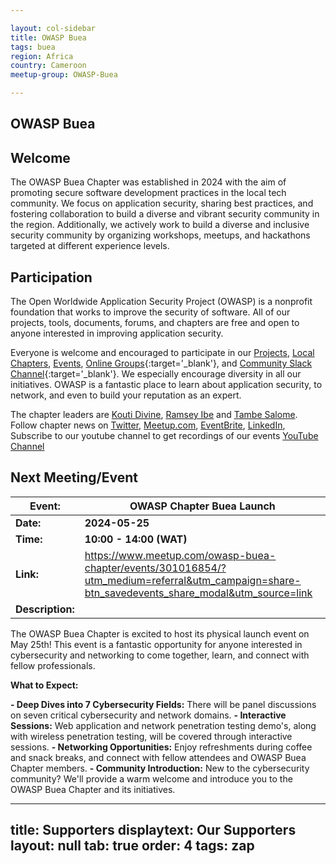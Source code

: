 ```yaml
---

layout: col-sidebar
title: OWASP Buea
tags: buea
region: Africa
country: Cameroon
meetup-group: OWASP-Buea

---
```



OWASP Buea
----------

## Welcome
The OWASP Buea Chapter was established in 2024 with the aim of promoting secure software development practices in the local tech community. We focus on application security, sharing best practices, and fostering collaboration to build a diverse and vibrant security community in the region. Additionally, we actively work to build a diverse and inclusive security community by organizing workshops, meetups, and hackathons targeted at different experience levels.

## Participation
The Open Worldwide Application Security Project (OWASP) is a nonprofit foundation that works to improve the security of software. All of our projects, tools, documents, forums, and chapters are free and open to anyone interested in improving application security.

Everyone is welcome and encouraged to participate in our [Projects](/projects/), [Local Chapters](/chapters/), [Events](/events/), [Online Groups](https://groups.google.com/a/owasp.com/){:target='_blank'}, and [Community Slack Channel](https://owasp.slack.com/){:target='_blank'}. We especially encourage diversity in all our initiatives. OWASP is a fantastic place to learn about application security, to network, and even to build your reputation as an expert. 

The chapter leaders are <a href="mailto:kouti.divinen@owasp.org">Kouti Divine</a>, <a href="mailto:ramsey.ibe@owasp.org">Ramsey Ibe</a> and <a href="mailto:tambe.salome@owasp.org">Tambe Salome</a>. Follow chapter news on [Twitter](#), [Meetup.com](#), [EventBrite](#), [LinkedIn](#), Subscribe to our youtube channel to get recordings of our events [YouTube Channel](#)

Next Meeting/Event <!-- You should keep this section as it will populate your meetup events -->
---------------------

|**Event:**     | OWASP Chapter Buea Launch          |
| ----------- | ------------------------------------------- |
| **Date:**       | **2024-05-25**                          |
| **Time:**        | **10:00 - 14:00 (WAT)**                     |
| **Link:**        | https://www.meetup.com/owasp-buea-chapter/events/301016854/?utm_medium=referral&utm_campaign=share-btn_savedevents_share_modal&utm_source=link     |
| **Description:** |  |

The OWASP Buea Chapter is excited to host its physical launch event on May 25th!
This event is a fantastic opportunity for anyone interested in cybersecurity and networking to come together, learn, and connect with fellow professionals.

**What to Expect:**

 **- Deep Dives into 7 Cybersecurity Fields:** There will be panel discussions on seven critical cybersecurity and network domains.
 **- Interactive Sessions:** Web application and network penetration testing demo's, along with wireless penetration testing, will be covered through interactive sessions.
 **- Networking Opportunities:** Enjoy refreshments during coffee and snack breaks, and connect with fellow attendees and OWASP Buea Chapter members.
 **- Community Introduction:** New to the cybersecurity community? We'll provide a warm welcome and introduce you to the OWASP Buea Chapter and its initiatives. 

---
title: Supporters
displaytext: Our Supporters
layout: null
tab: true
order: 4
tags: zap
---


<!-- No upcoming events yet. -->
<!-- {% include chapter_events.html group=page.meetup-group %} -->

